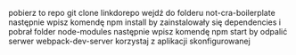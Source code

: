 pobierz to repo  git clone linkdorepo
wejdź do folderu not-cra-boilerplate
następnie wpisz komendę npm install by zainstalowały się dependencies i pobrał folder node-modules
następnie wpisz komendę npm start by odpalić serwer webpack-dev-server 
korzystaj z aplikacji skonfigurowanej 

